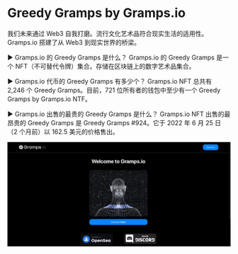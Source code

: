 # Greedy Gramps by Gramps.io

我们未来通过 Web3 自我打磨。流行文化艺术品符合现实生活的适用性。Gramps.io 搭建了从 Web3 到现实世界的桥梁。

▶ Gramps.io 的 Greedy Gramps 是什么？
Gramps.io 的 Greedy Gramps 是一个 NFT（不可替代令牌）集合。存储在区块链上的数字艺术品集合。

▶ Gramps.io 代币的 Greedy Gramps 有多少个？
Gramps.io NFT 总共有 2,246 个 Greedy Gramps。目前，721 位所有者的钱包中至少有一个 Greedy Gramps by Gramps.io NTF。

▶ Gramps.io 出售的最贵的 Greedy Gramps 是什么？
Gramps.io NFT 出售的最昂贵的 Greedy Gramps 是 Greedy Gramps #924。它于 2022 年 6 月 25 日（2 个月前）以 162.5 美元的价格售出。

![nft](5131_new.png)
